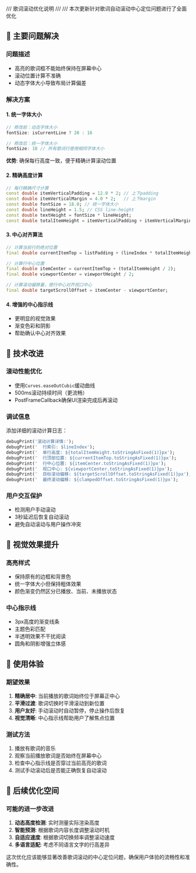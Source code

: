 /// 歌词滚动优化说明
/// 
/// 本次更新针对歌词自动滚动中心定位问题进行了全面优化

## 🎯 主要问题解决

### 问题描述
- 高亮的歌词框不能始终保持在屏幕中心
- 滚动位置计算不准确
- 动态字体大小导致布局计算偏差

### 解决方案

#### 1. 统一字体大小
```dart
// 修改前：动态字体大小
fontSize: isCurrentLine ? 20 : 16

// 修改后：统一字体大小
fontSize: 18 // 所有歌词行使用相同字体大小
```
**优势**: 确保每行高度一致，便于精确计算滚动位置

#### 2. 精确高度计算
```dart
// 每行精确尺寸计算
const double itemVerticalPadding = 12.0 * 2; // 上下padding
const double itemVerticalMargin = 4.0 * 2;   // 上下margin
const double fontSize = 18.0; // 统一字体大小
const double lineHeight = 1.5; // CSS line-height
const double textHeight = fontSize * lineHeight;
const double totalItemHeight = itemVerticalPadding + itemVerticalMargin + textHeight;
```

#### 3. 中心对齐算法
```dart
// 计算当前行的绝对位置
final double currentItemTop = listPadding + (lineIndex * totalItemHeight);

// 计算行中心位置
final double itemCenter = currentItemTop + (totalItemHeight / 2);
final double viewportCenter = viewportHeight / 2;

// 计算滚动偏移量，使行中心对齐视口中心
final double targetScrollOffset = itemCenter - viewportCenter;
```

#### 4. 增强的中心指示线
- 更明显的视觉效果
- 渐变色彩和阴影
- 帮助确认中心对齐效果

## 🔧 技术改进

### 滚动性能优化
- 使用`Curves.easeOutCubic`缓动曲线
- 500ms滚动持续时间（更流畅）
- PostFrameCallback确保UI渲染完成后再滚动

### 调试信息
添加详细的滚动计算日志：
```dart
debugPrint('滚动计算详情:');
debugPrint('  行索引: $lineIndex');
debugPrint('  单行高度: ${totalItemHeight.toStringAsFixed(1)}px');
debugPrint('  行顶部位置: ${currentItemTop.toStringAsFixed(1)}px');
debugPrint('  行中心位置: ${itemCenter.toStringAsFixed(1)}px');
debugPrint('  视口中心: ${viewportCenter.toStringAsFixed(1)}px');
debugPrint('  目标滚动偏移: ${targetScrollOffset.toStringAsFixed(1)}px');
debugPrint('  最终滚动偏移: ${clampedOffset.toStringAsFixed(1)}px');
```

### 用户交互保护
- 检测用户手动滚动
- 3秒延迟后恢复自动滚动
- 避免自动滚动与用户操作冲突

## 🎵 视觉效果提升

### 高亮样式
- 保持原有的边框和背景色
- 统一字体大小但保持粗体效果
- 颜色渐变仍然区分已播放、当前、未播放状态

### 中心指示线
- 3px高度的渐变线条
- 主题色彩匹配
- 半透明效果不干扰阅读
- 圆角和阴影增强立体感

## 📱 使用体验

### 期望效果
1. **精确居中**: 当前播放的歌词始终位于屏幕正中心
2. **平滑过渡**: 歌词切换时平滑滚动到新位置
3. **用户友好**: 手动滚动时自动暂停，停止操作后恢复
4. **视觉清晰**: 中心指示线帮助用户了解焦点位置

### 测试方法
1. 播放有歌词的音乐
2. 观察当前播放歌词是否始终在屏幕中心
3. 检查中心指示线是否穿过当前高亮的歌词
4. 测试手动滚动后是否能正确恢复自动滚动

## 🚀 后续优化空间

### 可能的进一步改进
1. **动态高度检测**: 实时测量实际渲染高度
2. **智能预测**: 根据歌词内容长度调整滚动时机
3. **自适应速度**: 根据歌词切换频率调整滚动速度
4. **多语言适配**: 考虑不同语言文字的行高差异

这次优化应该能够显著改善歌词滚动的中心定位问题，确保用户体验的流畅性和准确性。
